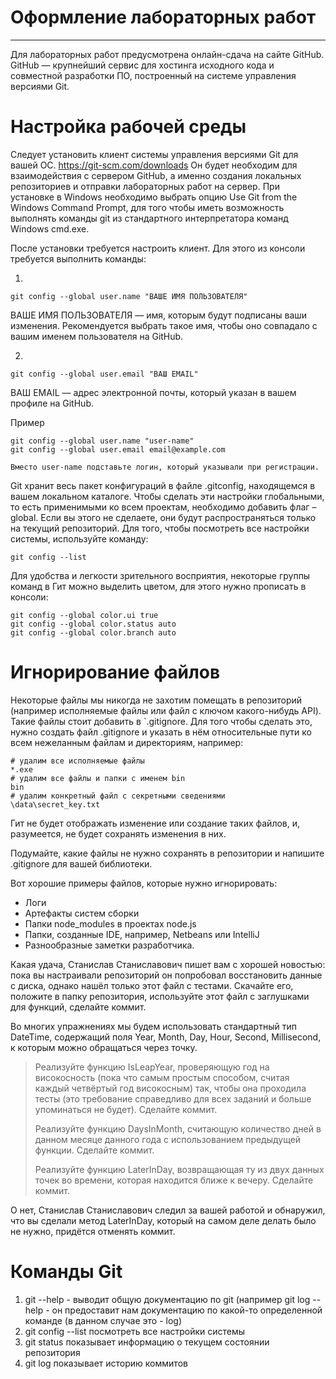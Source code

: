 # Оформление лабораторных работ
_______
Для лабораторных работ предусмотрена онлайн-сдача на сайте GitHub. GitHub — крупнейший сервис для хостинга исходного кода и совместной разработки ПО, построенный на системе управления версиями Git.

# Настройка рабочей среды
Cледует установить клиент системы управления версиями Git для вашей ОС. https://git-scm.com/downloads Он будет необходим для взаимодействия с сервером GitHub, а именно создания локальных репозиториев и отправки лабораторных работ на сервер. При установке в Windows необходимо выбрать опцию Use Git from the Windows Command Prompt, для того чтобы иметь возможность выполнять команды git из стандартного интерпретатора команд Windows cmd.exe.

После установки требуется настроить клиент. Для этого из консоли требуется выполнить команды:

1.
`git config --global user.name "ВАШЕ ИМЯ ПОЛЬЗОВАТЕЛЯ" `

ВАШЕ ИМЯ ПОЛЬЗОВАТЕЛЯ — имя, которым будут подписаны ваши изменения. Рекомендуется выбрать такое имя, чтобы оно совпадало с вашим именем пользователя на GitHub.

2.
`git config --global user.email "ВАШ EMAIL"`

ВАШ EMAIL — адрес электронной почты, который указан в вашем профиле на GitHub.

Пример

```
git config --global user.name "user-name"
git config --global user.email email@example.com
```
`Вместо user-name подставьте логин, который указывали при регистрации.`

Git хранит весь пакет конфигураций в файле .gitconfig, находящемся в вашем локальном каталоге. Чтобы сделать эти настройки глобальными, то есть применимыми ко всем проектам, необходимо добавить флаг –global. Если вы этого не сделаете, они будут распространяться только на текущий репозиторий.
Для того, чтобы посмотреть все настройки системы, используйте команду:

`git config --list`

Для удобства и легкости зрительного восприятия, некоторые группы команд в Гит можно выделить цветом, для этого нужно прописать в консоли:
```
git config --global color.ui true
git config --global color.status auto
git config --global color.branch auto
```
# Игнорирование файлов

Некоторые файлы мы никогда не захотим помещать в репозиторий (например исполняемые файлы или файл с ключом какого-нибудь API). Такие файлы стоит добавить в `.gitignore. Для того чтобы сделать это, нужно создать файл .gitignore и указать в нём относительные пути ко всем нежеланным файлам и директориям, например:
```
# удалим все исполняемые файлы
*.exe
# удалим все файлы и папки с именем bin
bin
# удалим конкретный файл с секретными сведениями
\data\secret_key.txt
```
Гит не будет отображать изменение или создание таких файлов, и, разумеется, не будет сохранять изменения в них.

Подумайте, какие файлы не нужно сохранять в репозитории и напишите .gitignore для вашей библиотеки.

Вот хорошие примеры файлов, которые нужно игнорировать:

   - Логи
   - Артефакты систем сборки
   - Папки node_modules в проектах node.js
   - Папки, созданные IDE, например, Netbeans или IntelliJ
   - Разнообразные заметки разработчика.


Какая удача, Станислав Станиславович пишет вам с хорошей новостью: пока вы настраивали репозиторий он попробовал восстановить данные с диска, однако нашёл только этот файл с тестами. Скачайте его, положите в папку репозитория, используйте этот файл c заглушками для функций, сделайте коммит.

Во многих упражнениях мы будем использовать стандартный тип DateTime, содержащий поля Year, Month, Day, Hour, Second, Millisecond, к которым можно обращаться через точку.

>  Реализуйте функцию IsLeapYear, проверяющую год на високосность (пока что самым простым способом, считая каждый четвёртый год високосным) так, чтобы она проходила тесты (это требование справедливо для всех заданий и больше упоминаться не будет). Сделайте коммит.
>
> Реализуйте функцию DaysInMonth, считающую количество дней в данном месяце данного года с использованием предыдущей функции. Сделайте коммит.
>
> Реализуйте функцию LaterInDay, возвращающая ту из двух данных точек во времени, которая находится ближе к вечеру. Сделайте коммит.

О нет, Станислав Станиславович следил за вашей работой и обнаружил, что вы сделали метод LaterInDay, который на самом деле делать было не нужно, придётся отменять коммит.

# Команды Git

1. git --help - выводит общую документацию по git (например git log --help - он предоставит нам документацию по какой-то определенной команде (в данном случае это - log)
1. git config --list  посмотреть все настройки системы
1. git status показывает информацию о текущем состоянии репозитория
1. git log показывает историю коммитов
